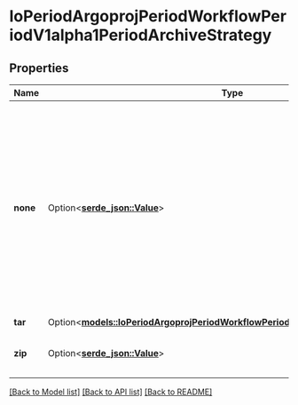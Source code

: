 # IoPeriodArgoprojPeriodWorkflowPeriodV1alpha1PeriodArchiveStrategy

## Properties

Name | Type | Description | Notes
------------ | ------------- | ------------- | -------------
**none** | Option<[**serde_json::Value**](.md)> | NoneStrategy indicates to skip tar process and upload the files or directory tree as independent files. Note that if the artifact is a directory, the artifact driver must support the ability to save/load the directory appropriately. | [optional]
**tar** | Option<[**models::IoPeriodArgoprojPeriodWorkflowPeriodV1alpha1PeriodTarStrategy**](io.argoproj.workflow.v1alpha1.TarStrategy.md)> |  | [optional]
**zip** | Option<[**serde_json::Value**](.md)> | ZipStrategy will unzip zipped input artifacts | [optional]

[[Back to Model list]](../README.md#documentation-for-models) [[Back to API list]](../README.md#documentation-for-api-endpoints) [[Back to README]](../README.md)


